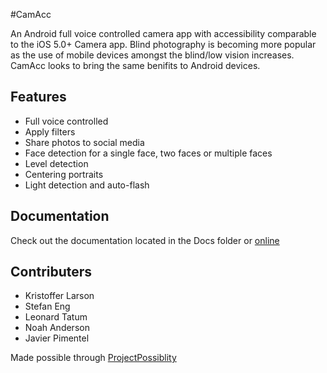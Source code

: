 #CamAcc

An Android full voice controlled camera app with accessibility comparable to the iOS 5.0+ Camera app. Blind photography is becoming more popular as the use of mobile devices amongst the blind/low vision increases. CamAcc looks to bring the same benifits to Android devices.

## Features
* Full voice controlled
* Apply filters
* Share photos to social media
* Face detection for a single face, two faces or multiple faces
* Level detection
* Centering portraits
* Light detection and auto-flash


## Documentation
Check out the documentation located in the Docs folder or [online](http://projpossibility.github.io/2014-CSUN-Cam4Blind/)

## Contributers
* Kristoffer Larson
* Stefan Eng
* Leonard Tatum
* Noah Anderson
* Javier Pimentel

Made possible through [ProjectPossiblity](http://projectpossibility.org/)
